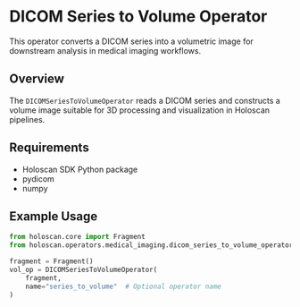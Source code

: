 # DICOM Series to Volume Operator

This operator converts a DICOM series into a volumetric image for downstream analysis in medical imaging workflows.

## Overview

The `DICOMSeriesToVolumeOperator` reads a DICOM series and constructs a volume image suitable for 3D processing and visualization in Holoscan pipelines.

## Requirements

- Holoscan SDK Python package
- pydicom
- numpy

## Example Usage

```python
from holoscan.core import Fragment
from holoscan.operators.medical_imaging.dicom_series_to_volume_operator import DICOMSeriesToVolumeOperator

fragment = Fragment()
vol_op = DICOMSeriesToVolumeOperator(
    fragment,
    name="series_to_volume"  # Optional operator name
)
```
